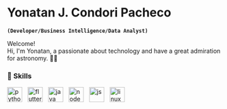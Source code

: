 # Yonatan J. Condori Pacheco

**`(Developer/Business Intelligence/Data Analyst)`**

Welcome! <br/>
Hi, I'm Yonatan, a passionate about technology and have a great admiration for astronomy. 🔭🌌

### 🚀 Skills
<img align="left" alt="python" width="35px" style="padding-right: 10px;" src="https://cdn.jsdelivr.net/npm/@programming-languages-logos/python@0.0.0/python_128x128.png">
<img align="left" alt="flutter" width="35px" style="padding-right: 10px;" src="https://cdn.jsdelivr.net/gh/devicons/devicon/icons/flutter/flutter-original.svg">
<img align="left" alt="java" width="35px" style="padding-right: 10px;" src="https://icongr.am/devicon/java-original.svg?size=128&color=currentColor">
<img align="left" alt="node" width="35px" style="padding-right: 10px;" src="https://cdn.jsdelivr.net/gh/devicons/devicon/icons/nodejs/nodejs-original-wordmark.svg">
<img align="left" alt="js" width="35px" style="padding-right: 10px;" src="https://cdn.jsdelivr.net/gh/devicons/devicon/icons/javascript/javascript-original.svg">
<img align="left" alt="linux" width="35px" style="padding-right: 10px;" src="https://cdn.jsdelivr.net/gh/devicons/devicon/icons/linux/linux-original.svg">

